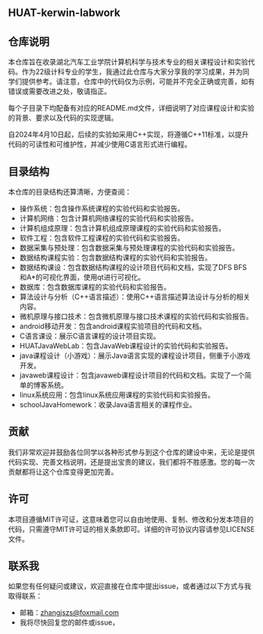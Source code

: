 ## HUAT-kerwin-labwork

## 仓库说明
本仓库旨在收录湖北汽车工业学院计算机科学与技术专业的相关课程设计和实验代码。作为22级计科专业的学生，我通过此仓库与大家分享我的学习成果，并为同学们提供参考。请注意，仓库中的代码仅为示例，可能并不完全正确或完善，如有错误或需要改进之处，敬请指正。

每个子目录下均配备有对应的README.md文件，详细说明了对应课程设计和实验的背景、要求以及代码的实现逻辑。

自2024年4月10日起，后续的实验如采用C++实现，将遵循C++11标准，以提升代码的可读性和可维护性，并减少使用C语言形式进行编程。
## 目录结构
本仓库的目录结构还算清晰，方便查阅：


- 操作系统：包含操作系统课程的实验代码和实验报告。
- 计算机网络：包含计算机网络课程的实验代码和实验报告。
- 计算机组成原理：包含计算机组成原理课程的实验代码和实验报告。
- 软件工程：包含软件工程课程的实验代码和实验报告。
- 数据采集与预处理：包含数据采集与预处理课程的实验代码和实验报告。
- 数据结构课程实验：包含数据结构课程的实验代码和实验报告。
- 数据结构课设：包含数据结构课程的设计项目代码和文档，实现了DFS BFS 和A*的可视化界面，使用qt进行可视化。
- 数据库：包含数据库课程的实验代码和实验报告。
- 算法设计与分析（C++语言描述）：使用C++语言描述算法设计与分析的相关内容。
- 微机原理与接口技术：包含微机原理与接口技术课程的实验代码和实验报告。
- android移动开发：包含android课程实验项目的代码和文档。
- C语言课设：展示C语言课程的设计项目实现。
- HUATJavaWebLab：包含JavaWeb课程设计的实验代码和实验报告。
- java课程设计（小游戏）：展示Java语言实现的课程设计项目，侧重于小游戏开发。
- javaweb课程设计：包含javaweb课程设计项目的代码和文档。实现了一个简单的博客系统。
- linux系统应用：包含linux系统应用课程的实验代码和实验报告。
- schoolJavaHomework：收录Java语言相关的课程作业。


## 贡献

我们非常欢迎并鼓励各位同学以各种形式参与到这个仓库的建设中来，无论是提供代码实现、完善文档说明，还是提出宝贵的建议，我们都将不胜感激。您的每一次贡献都将让这个仓库变得更加完善。

## 许可
本项目遵循MIT许可证，这意味着您可以自由地使用、复制、修改和分发本项目的代码，只需遵守MIT许可证的相关条款即可。详细的许可协议内容请参见LICENSE文件。

## 联系我
如果您有任何疑问或建议，欢迎直接在仓库中提出issue，或者通过以下方式与我取得联系：

- 邮箱：zhangjszs@foxmail.com
- 我将尽快回复您的邮件或issue，

